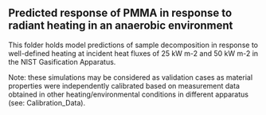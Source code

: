 ## Predicted response of PMMA in response to radiant heating in an anaerobic environment

This folder holds model predictions of sample decomposition in response to well-defined heating at incident heat fluxes of 25 kW m-2 and 50 kW m-2 in the NIST Gasification Apparatus.

Note: these simulations may be considered as validation cases as material properties were independently calibrated based on measurement data obtained in other heating/environmental conditions in different apparatus (see: Calibration_Data).